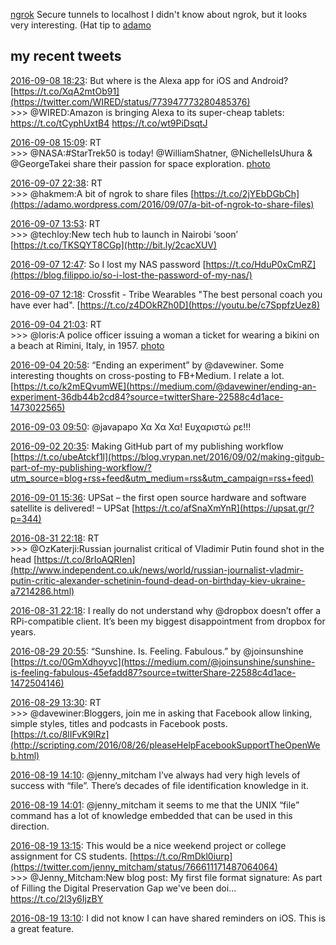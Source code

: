 [ngrok](https://ngrok.com) Secure tunnels to localhost
I didn't know about ngrok, but it looks very interesting. (Hat tip to [adamo](https://adamo.wordpress.com/2016/09/07/a-bit-of-ngrok-to-share-files/)

## my recent tweets

[2016-09-08 18:23](https://twitter.com/vrypan/status/773949797275430913): But where is the Alexa app for iOS and Android? [https://t.co/XqA2mtOb91](https://twitter.com/WIRED/status/773947773280485376)   
\>\>\> @WIRED:Amazon is bringing Alexa to its super-cheap tablets: https://t.co/tCyphUxtB4 https://t.co/wt9PiDsqtJ

[2016-09-08 15:09](https://twitter.com/vrypan/status/773901125737127936): RT   
\>\>\> @NASA:#StarTrek50 is today! @WilliamShatner, @NichelleIsUhura &amp; @GeorgeTakei share their passion for space exploration. [photo](https://twitter.com/NASA/status/773900481789775872/video/1)

[2016-09-07 22:38](https://twitter.com/vrypan/status/773651716755587072): RT   
\>\>\> @hakmem:A bit of ngrok to share files [https://t.co/2jYEbDGbCh](https://adamo.wordpress.com/2016/09/07/a-bit-of-ngrok-to-share-files)

[2016-09-07 13:53](https://twitter.com/vrypan/status/773519685421789184): RT   
\>\>\> @techloy:New tech hub to launch in Nairobi ‘soon’ [https://t.co/TKSQYT8CGp](http://bit.ly/2cacXUV)

[2016-09-07 12:47](https://twitter.com/vrypan/status/773502911691296769): So I lost my NAS password [https://t.co/HduP0xCmRZ](https://blog.filippo.io/so-i-lost-the-password-of-my-nas/)

[2016-09-07 12:18](https://twitter.com/vrypan/status/773495618719387649): Crossfit - Tribe Wearables "The best personal coach you have ever had". [https://t.co/z4DOkRZh0D](https://youtu.be/c7SppfzUez8)

[2016-09-04 21:03](https://twitter.com/vrypan/status/772540549026942976): RT   
\>\>\> @loris:A police officer issuing a woman a ticket for wearing a bikini on a beach at Rimini, Italy, in 1957. [photo](https://twitter.com/loris/status/772531164296904704/photo/1)

[2016-09-04 20:58](https://twitter.com/vrypan/status/772539272096313344): “Ending an experiment” by @davewiner. Some interesting thoughts on cross-posting to FB+Medium. I relate a lot. [https://t.co/k2mEQvumWE](https://medium.com/@davewiner/ending-an-experiment-36db44b2cd84?source=twitterShare-22588c4d1ace-1473022565)

[2016-09-03 09:50](https://twitter.com/vrypan/status/772008985000046592): @javapapo Χα Χα Χα! Ευχαριστώ ρε!!!

[2016-09-02 20:35](https://twitter.com/vrypan/status/771808862169096192): Making GitHub part of my publishing workflow [https://t.co/ubeAtckf1l](https://blog.vrypan.net/2016/09/02/making-gitgub-part-of-my-publishing-workflow/?utm_source=blog+rss+feed&utm_medium=rss&utm_campaign=rss+feed)

[2016-09-01 15:36](https://twitter.com/vrypan/status/771371231459311616): UPSat – the first open source hardware and software satellite is delivered! – UPSat [https://t.co/afSnaXmYnR](https://upsat.gr/?p=344)

[2016-08-31 22:18](https://twitter.com/vrypan/status/771110060823052288): RT   
\>\>\> @OzKaterji:Russian journalist critical of Vladimir Putin found shot in the head [https://t.co/8rIoAQRIen](http://www.independent.co.uk/news/world/russian-journalist-vladmir-putin-critic-alexander-schetinin-found-dead-on-birthday-kiev-ukraine-a7214286.html)

[2016-08-31 22:18](https://twitter.com/vrypan/status/771109942354907136): I really do not understand why @dropbox doesn’t offer a RPi-compatible client. It’s been my biggest disappointment from dropbox for years.

[2016-08-29 20:55](https://twitter.com/vrypan/status/770364373261021184): “Sunshine. Is. Feeling. Fabulous.” by @joinsunshine [https://t.co/0GmXdhoyvc](https://medium.com/@joinsunshine/sunshine-is-feeling-fabulous-45efadd87?source=twitterShare-22588c4d1ace-1472504146)

[2016-08-29 13:30](https://twitter.com/vrypan/status/770252338061778944): RT   
\>\>\> @davewiner:Bloggers, join me in asking that Facebook allow linking, simple styles, titles and podcasts in Facebook posts. [https://t.co/8lIFvK9lRz](http://scripting.com/2016/08/26/pleaseHelpFacebookSupportTheOpenWeb.html)

[2016-08-19 14:10](https://twitter.com/vrypan/status/766638405677682689): @jenny_mitcham I’ve always had very high levels of success with “file”. There’s decades of file identification knowledge in it.

[2016-08-19 14:01](https://twitter.com/vrypan/status/766636146382299136): @jenny_mitcham it seems to me that the UNIX “file” command has a lot of knowledge embedded that can be used in this direction.

[2016-08-19 13:15](https://twitter.com/vrypan/status/766624514830630912): This would be a nice weekend project or college assignment for CS students. [https://t.co/RmDkl0iurp](https://twitter.com/jenny_mitcham/status/766611171487064064)   
\>\>\> @Jenny_Mitcham:New blog post: My first file format signature: As part of Filling the Digital Preservation Gap we've been doi... https://t.co/2l3y6IjzBY

[2016-08-19 13:10](https://twitter.com/vrypan/status/766623349405577216): I did not know I can have shared reminders on iOS. This is a great feature.

